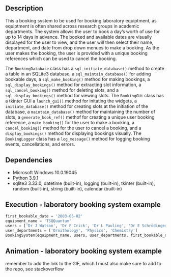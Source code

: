 ## Description 
This a booking system to be used for booking laboratory equiptment, as equiptment is often shared across research groups in academic departments. The system allows the user to book a day’s worth of use for up to 14 days in advance. The booked and available dates are visually displayed for the user to view, and the user will then select their name, department, and date from drop down menues to make a booking. As the user makes the booking, the user is provided with a unique booking references which can be used to cancel the booking. 

The `BookingDatabase` class has a `sql_initiate_database()` method to create a table in an SQLite3 database, a `sql_maintain_database()` for adding bookable days, a `sql_make_booking()` method for making bookings, a `sql_display_bookings()` method for extracting slot information, a `sql_cancel_booking()` method for deleting slots, and a `sql_display_bookings()` method for viewing slots. The `BookingGUi` class has a tkinter GUI a `launch_gui()` method for initating the widgets, a `initiate_database()` method for creating slots at the initiation of the database, a `maintain_database()` method for maintaining the number of slots, a `generate_book_ref()` methof for creating a unique user booking reference, a `make_booking()` for the user to make a booking, a `cancel_booking()` method for the user to cancel a booking, and a `display_bookings()` method for displaying bookings visually. The `BookingLogger` class has a `log_message()` method for logging booking events, cancellations, and errors.  


## Dependencies
* Microsoft Windows 10.0.19045
* Python 3.9.1
* sqlite3 3.33.0, datetime (built-in), logging (built-in), tkinter (built-in), random (built-in), string (built-in), calendar (built-in)
 
## Execution - laboratory booking system example
```python
first_bookable_date = '2003-05-02'
equipment_name = 'TSQQuantum'
users = ['Dr J Watson', 'Dr F Crick', 'Dr L Pauling', 'Dr E Schrödinger'] 
user_departments = ['Ornithology', 'Physics', 'Chemistry'] 
BookingSystem(equipment_name, users, user_departments, first_bookable_date)
```

## Animation - laboratory booking system example 
remember to add the link to the GIF, which I must also make sure to add to the repo, see stackoverflow 
